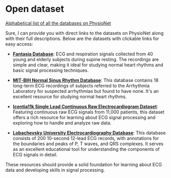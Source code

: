 # Open dataset
[Alphabetical list of all the databases on PhysioNet](https://physionet.org/about/database/)


Sure, I can provide you with direct links to the datasets on PhysioNet along with their full descriptions. Below are the datasets with clickable links for easy access:

- **[Fantasia Database](https://physionet.org/content/fantasia/1.0.0/)**: ECG and respiration signals collected from 40 young and elderly subjects during supine resting. The recordings are simple and clear, making it ideal for studying normal heart rhythms and basic signal processing techniques.

- **[MIT-BIH Normal Sinus Rhythm Database](https://physionet.org/content/nsrdb/1.0.0/)**: This database contains 18 long-term ECG recordings of subjects referred to the Arrhythmia Laboratory for suspected arrhythmias but found to have none. It's an excellent resource for studying normal heart rhythms.

- **[Icentia11k Single Lead Continuous Raw Electrocardiogram Dataset](https://physionet.org/content/icentia11k-continuous-ecg/1.0/)**: Featuring continuous raw ECG signals from 11,000 patients, this dataset offers a rich resource for learning about ECG signal processing and exploring how to handle and analyze raw data.

- **[Lobachevsky University Electrocardiography Database](https://physionet.org/content/ludb/1.0.0/)**: This database consists of 200 10-second 12-lead ECG records, with annotations for the boundaries and peaks of P, T waves, and QRS complexes. It serves as an excellent educational tool for understanding the components of ECG signals in detail.

These resources should provide a solid foundation for learning about ECG data and developing skills in signal processing.